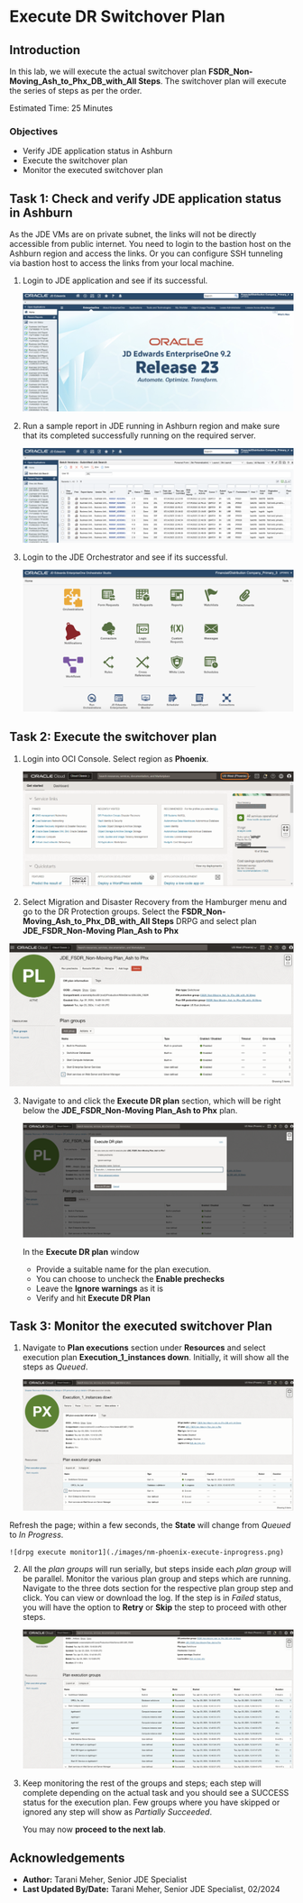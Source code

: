 # Execute DR Switchover Plan

## Introduction

In this lab, we will execute the actual switchover plan **FSDR\_Non-Moving\_Ash\_to\_Phx\_DB\_with\_All Steps**. The switchover plan will execute the series of steps as per the order.

Estimated Time: 25 Minutes

### Objectives

- Verify JDE application status in Ashburn
- Execute the switchover plan
- Monitor the executed switchover plan

## Task 1: Check and verify JDE application status in Ashburn

As the JDE VMs are on private subnet, the links will not be directly accessible from public internet. You need to login to the bastion host on the Ashburn region and access the links. Or you can configure SSH tunneling via bastion host to access the links from your local machine. 

1. Login to JDE application and see if its successful. 

    ![jde login](./images/ashburn-jde-login.png)

2. Run a sample report in JDE running in Ashburn region and make sure that its completed successfully running on the required server.

    ![ashburn-sample-report](./images/ashburn-sample-report.png)

3. Login to the JDE Orchestrator and see if its successful.

    ![ashburn-sample-ais](./images/ashburn-sample-ais.png) 

## Task 2: Execute the switchover plan

1. Login into OCI Console. Select region as **Phoenix**.
 
    ![oci console phoenix](./images/phoenix-region.png)

2. Select Migration and Disaster Recovery from the Hamburger menu and go to the DR Protection groups. Select the **FSDR\_Non-Moving\_Ash\_to\_Phx\_DB\_with\_All Steps** DRPG and select plan **JDE\_FSDR\_Non-Moving Plan\_Ash to Phx**

  ![drpg switchover plan](./images/nm-phoenix-sw-plan.png)

3. Navigate to and click the **Execute DR plan** section, which will be right below the **JDE\_FSDR\_Non-Moving Plan\_Ash to Phx** plan. 

    ![drpg execute plan](./images/nm-phoenix-execute-plan.png)

    In the **Execute DR plan** window

    - Provide a suitable name for the plan execution.
    - You can choose to uncheck the **Enable prechecks**
    - Leave the **Ignore warnings** as it is
    - Verify and hit **Execute DR Plan**

## Task 3: Monitor the executed switchover Plan

1. Navigate to **Plan executions** section under **Resources** and select execution plan **Execution\_1\_instances down**. Initially, it will show all the steps as *Queued*.

    ![drpg execute confirm](./images/nm-phoenix-execute-run-1.png)

  Refresh the page; within a few seconds, the **State** will change from *Queued* to *In Progress*.

    ![drpg execute monitor1](./images/nm-phoenix-execute-inprogress.png)

2. All the *plan groups* will run serially, but steps inside each *plan group* will be parallel. Monitor the various plan group and steps which are running. Navigate to the three dots section for the respective plan group step and click. You can view or download the log. If the step is in *Failed* status, you will have the option to **Retry** or **Skip** the step to proceed with other steps.

     ![drpg execute monitor success](./images/nm-phoenix-execute-success.png)

3. Keep monitoring the rest of the groups and steps; each step will complete depending on the actual task and you should see a SUCCESS status for the execution plan. Few groups where you have skipped or ignored any step will show as *Partially Succeeded*. 

    You may now **proceed to the next lab**.

## Acknowledgements

- **Author:** Tarani Meher, Senior JDE Specialist
- **Last Updated By/Date:** Tarani Meher, Senior JDE Specialist, 02/2024

